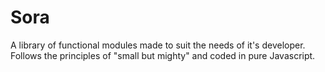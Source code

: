 # Sora
A library of functional modules made to suit the needs of it's developer. Follows the principles of "small but mighty" and coded in pure Javascript.

